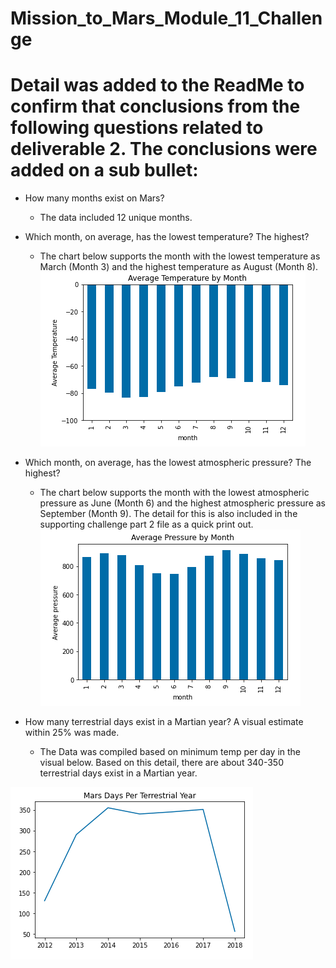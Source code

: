 # Mission_to_Mars_Module_11_Challenge

# Detail was added to the ReadMe to confirm that conclusions from the following questions related to deliverable 2. The conclusions were added on a sub bullet: 

- How many months exist on Mars? 
  - The data included 12 unique months.
- Which month, on average, has the lowest temperature? The highest? 
  - The chart below supports the month with the lowest temperature as March (Month 3) and the highest temperature as August (Month 8). 
![Avg Temp by Month](https://github.com/codfjenn/Mission_to_Mars_Module_11_Challenge/blob/main/Average%20Temp%20By%20Month.png)

- Which month, on average, has the lowest atmospheric pressure? The highest? 
  - The chart below supports the month with the lowest atmospheric pressure as June (Month 6) and the highest atmospheric pressure as September (Month 9). The detail for this is also included in the supporting challenge part 2 file as a quick print out.  
![Avg Pressure by Month](https://github.com/codfjenn/Mission_to_Mars_Module_11_Challenge/blob/main/Average%20Pressure%20By%20Month.png)

- How many terrestrial days exist in a Martian year? A visual estimate within 25% was made.
  - The Data was compiled based on minimum temp per day in the visual below. Based on this detail, there are about 340-350 terrestrial days exist in a Martian year. 

![Martian Days Per Year](https://github.com/codfjenn/Mission_to_Mars_Module_11_Challenge/blob/main/Mars%20Days%20Per%20Year.png)
